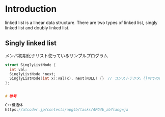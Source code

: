 # Introduction

linked list is a linear data structure.
There are two types of linked list, singly linked list and doubly linked list.

## Singly linked list

メンバ初期化子リスト使っているサンプルプログラム
```c++
struct SinglyListNode {
  int val;
  SinglyListNode *next;
  SinglyListNode(int x):val(x), next(NULL) {}　// コンストラクタ。{}内での処理は代入処理であり厳密には初期化処理ではない
};


# 参考

C++構造体
https://atcoder.jp/contests/apg4b/tasks/APG4b_ab?lang=ja
